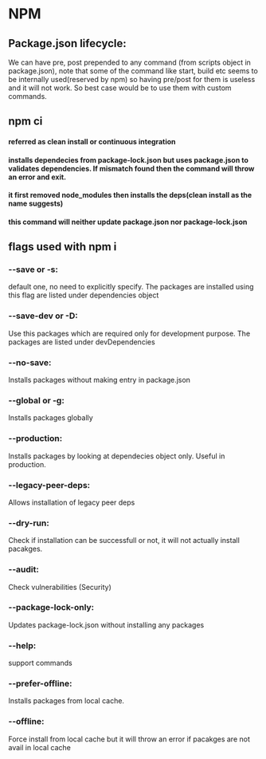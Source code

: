 # NPM

## Package.json lifecycle:

We can have pre, post prepended to any command (from scripts object in package.json), note that some of the command like start, build etc seems to be internally used(reserved by npm) so having pre/post for them is useless and it will not work. So best case would be to use them with custom commands.

## npm ci

#### referred as clean install or continuous integration

#### installs dependecies from package-lock.json but uses package.json to validates dependencies. If mismatch found then the command will throw an error and exit.

#### it first removed node_modules then installs the deps(clean install as the name suggests)

#### this command will neither update package.json nor package-lock.json

## flags used with npm i

### --save or -s:

default one, no need to explicitly specify. The packages are installed using this flag are listed under dependencies object

### --save-dev or -D:

Use this packages which are required only for development purpose. The packages are listed under devDependencies

### --no-save:

Installs packages without making entry in package.json

### --global or -g:

Installs packages globally

### --production:

Installs packages by looking at dependecies object only. Useful in production.

### --legacy-peer-deps:

Allows installation of legacy peer deps

### --dry-run:

Check if installation can be successfull or not, it will not actually install pacakges.

### --audit:

Check vulnerabilities (Security)

### --package-lock-only:

Updates package-lock.json without installing any packages

### --help:

support commands

### --prefer-offline:

Installs packages from local cache.

### --offline:

Force install from local cache but it will throw an error if pacakges are not avail in local cache
